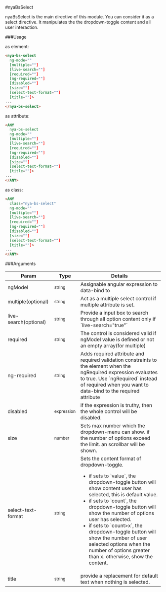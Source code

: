 #nyaBsSelect

nyaBsSelect is the main directive of this module. You can consider it as a select directive. It manipulates the the dropdown-toggle content and all user interaction. 

###Usage

as element:
```html
<nya-bs-select
  ng-mode=""
  [multiple=""]
  [live-search=""]
  [required=""]
  [ng-required=""]
  [disabled=""]
  [size=""]
  [select-text-format=""]
  [title=""]>
...
</nya-bs-select>
```

as attribute:
```html
<ANY
  nya-bs-select
  ng-mode=""
  [multiple=""]
  [live-search=""]
  [required=""]
  [ng-required=""]
  [disabled=""]
  [size=""]
  [select-text-format=""]
  [title=""]>
...
</ANY>
```

as class:
```html
<ANY
  class="nya-bs-select"
  ng-mode=""
  [multiple=""]
  [live-search=""]
  [required=""]
  [ng-required=""]
  [disabled=""]
  [size=""]
  [select-text-format=""]
  [title=""]>
...
</ANY>
```

###Arguments

<table class="table table-striped">
<thead>
  <tr>
    <th>Param</th>
    <th>Type</th>
    <th>Details</th>
  </tr>
</thead>
<tbody>
  <tr>
    <td>ngModel</td>
    <td><small class="label label-primary">string</small></td>
    <td>Assignable angular expression to data-bind to</td>
  </tr>
  <tr>
    <td>multiple(optional)</td>
    <td><small class="label label-primary">string</small></td>
    <td>Act as a multiple select control if multiple attribute is set.</td>
  </tr>
  <tr>
    <td>live-search(optional)</td>
    <td><small class="label label-primary">string</small></td>
    <td>Provide a input box to search through all option content only if `live-search="true"`</td>
  </tr>
  <tr>
    <td>required</td>
    <td><small class="label label-primary">string</small></td>
    <td>The control is considered valid if ngModel value is defined or not an empty array(for multiple)</td>
  </tr>
  <tr>
    <td>ng-required</td>
    <td><small class="label label-primary">string</small></td>
    <td>Adds required attribute and required validation constraints to the element when the ngRequired expression evaluates to true. Use `ngRequired` instead of required when you want to data-bind to the required attribute</td>
  </tr>
  <tr>
    <td>disabled</td>
    <td><small class="label label-info">expression</small></td>
    <td>if the expression is truthy, then the whole control will be disabled.</td>
  </tr>
  <tr>
    <td>size</td>
    <td><small class="label label-danger">number</small></td>
    <td>Sets max number which the dropdown-menu can show. if the number of options exceed the limit. an scrollbar will be shown.</td>
  </tr>
  <tr>
    <td>select-text-format</td>
    <td><small class="label label-primary">string</small></td>
    <td>
      <span>Sets the content format of dropdown-toggle.</span>
      <ul>
        <li>
          if sets to `value`, the dropdown-toggle button will show content user has selected, this is default value.
        </li>
        <li>
          if sets to `count`, the dropdown-toggle button will show the number of options user has selected.
          </li>
        <li>
          if sets to `count>x`, the dropdown-toggle button will show the number of user selected options when the number of options greater than x. otherwise, show the content.
        </li>
      </ul>
    </td>
  </tr>
  <tr>
    <td>title</td>
    <td><small class="label label-primary">string</small></td>
    <td>provide a replacement for default text when nothing is selected.</td>
  </tr>
</tbody>
</table>
